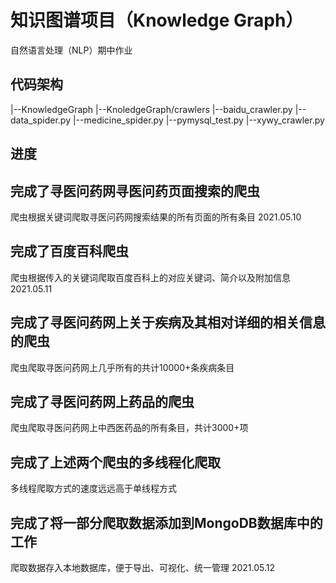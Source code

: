 # 知识图谱项目（Knowledge Graph）
  自然语言处理（NLP）期中作业

## 代码架构
|--KnowledgeGraph
  |--KnoledgeGraph/crawlers
    |--baidu_crawler.py
    |--data_spider.py
    |--medicine_spider.py
    |--pymysql_test.py
    |--xywy_crawler.py

## 进度

## 完成了寻医问药网寻医问药页面搜索的爬虫 
  爬虫根据关键词爬取寻医问药网搜索结果的所有页面的所有条目
2021.05.10

## 完成了百度百科爬虫 
  爬虫根据传入的关键词爬取百度百科上的对应关键词、简介以及附加信息
2021.05.11

## 完成了寻医问药网上关于疾病及其相对详细的相关信息的爬虫
  爬虫爬取寻医问药网上几乎所有的共计10000+条疾病条目
## 完成了寻医问药网上药品的爬虫
  爬虫爬取寻医问药网上中西医药品的所有条目，共计3000+项
## 完成了上述两个爬虫的多线程化爬取
  多线程爬取方式的速度远远高于单线程方式
## 完成了将一部分爬取数据添加到MongoDB数据库中的工作
  爬取数据存入本地数据库，便于导出、可视化、统一管理
2021.05.12